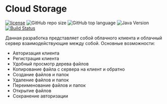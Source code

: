 # Cloud Storage

[![license](https://img.shields.io/github/license/freeWind6/cloud-storage-freewind)](https://github.com/FreeWind6/cloud-storage-freewind/blob/master/LICENSE)
![GitHub repo size](https://img.shields.io/github/repo-size/freeWind6/cloud-storage-freewind)
![GitHub top language](https://img.shields.io/github/languages/top/freewind6/cloud-storage)
![Java Version](https://img.shields.io/badge/java_version-8-blue)
[![Build Status](https://travis-ci.com/FreeWind6/cloud-storage.svg?branch=master)](https://travis-ci.com/FreeWind6/cloud-storage)

Данная разработка представляет собой облачного клиента и облачный сервер взаимодействующие между собой.
Основные возможности: 
* Авторизация клиента
* Регистрация клиента
* Удобный просмотр дерева файлов
* Копирование файла с сервера на клиент и обратно
* Создание файлов и папок
* Удаление файлов и папок
* Переименование файлов и папок
* Открытие файлов
* Сохранение авторизации
